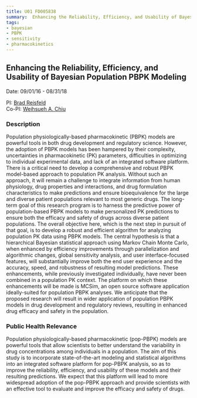 ```yaml
---
title: U01 FD005838
summary:  Enhancing the Reliability, Efficiency, and Usability of Bayesian Population PBPK Modeling
tags:
- bayesian
- PBPK
- sensitivity
- pharmacokinetics
---
```


## Enhancing the Reliability, Efficiency, and Usability of Bayesian Population PBPK Modeling  
Date: 09/01/16 - 08/31/18

PI: [Brad Reisfeld](https://nanhung.rbind.io/authors/brad-reisfeld/)  
Co-PI: [Weihsueh A. Chiu](https://nanhung.rbind.io/authors/weihsueh-a.-chiu/)

### Description

Population physiologically-based pharmacokinetic (PBPK) models are powerful tools in both drug development and regulatory science. However, the adoption of PBPK models has been hampered by their complexity, uncertainties in pharmacokinetic (PK) parameters, difficulties in optimizing to individual experimental data, and lack of an integrated software platform. There is a critical need to develop a comprehensive and robust PBPK model-based approach to population PK analysis. Without such an approach, it will remain a challenge to integrate information from human physiology, drug properties and interactions, and drug formulation characteristics to make predictions and ensure bioequivalence for the large and diverse patient populations relevant to most generic drugs. The long-term goal of this research program is to harness the predictive power of population-based PBPK models to make personalized PK predictions to ensure both the efficacy and safety of drugs across diverse patient populations. The overall objective here, which is the next step in pursuit of that goal, is to develop a robust and efficient algorithm for analyzing population PK data using PBPK models. The central hypothesis is that a hierarchical Bayesian statistical approach using Markov Chain Monte Carlo, when enhanced by efficiency improvements through parallelization and algorithmic changes, global sensitivity analysis, and user interface-focused features, will substantially improve both the end user experience and the accuracy, speed, and robustness of resulting model predictions. These enhancements, while previously investigated individually, have never been combined in a population PK context. The platform on which these enhancements will be made is MCSim, an open source software application ideally-suited for population PBPK analyses. We anticipate that the proposed research will result in wider application of population PBPK models in drug development and regulatory reviews, resulting in enhanced drug efficacy and safety in the population.

### Public Health Relevance

Population physiologically-based pharmacokinetic (pop-PBPK) models are powerful tools that allow scientists to better understand the variability in drug concentrations among individuals in a population. The aim of this study is to incorporate state-of-the-art modeling and statistical algorithms into an integrated software platform for pop-PBPK analysis, so as to improve the reliability, efficiency, and usability of these models and their resulting predictions. We expect that this platform will lead to more widespread adoption of the pop-PBPK approach and provide scientists with an effective tool to evaluate and improve the efficacy and safety of drugs.
